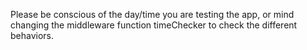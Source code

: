 Please be conscious of the day/time you are testing the app, or mind changing the middleware function timeChecker to check the different behaviors. 